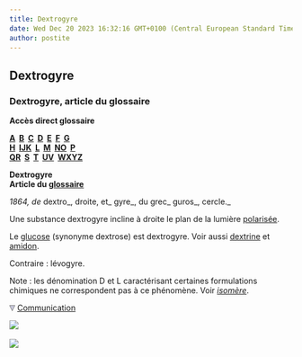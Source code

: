 ```yaml
---
title: Dextrogyre
date: Wed Dec 20 2023 16:32:16 GMT+0100 (Central European Standard Time)
author: postite
---
```


## Dextrogyre
### Dextrogyre, article du glossaire
 **Accès direct glossaire**

**[A](a.html)  [B](b.html)  [C](c.html)  [D](d.html)  [E](e.html)  [F](f.html)  [G](g.html)  
[H](h.html)  [IJK](ijk.html)  [L](l.html)  [M](m.html)  [NO](no.html)  [P](p.html)  
[QR](qr.html)  [S](s.html)  [T](t.html)  [UV](uv.html)  [WXYZ](wxyz.html)**

**Dextrogyre  
Article du [glossaire](glossaire.html)**

_1864, de_ dextro_, droite, et_ gyre_, du grec_ guros_, cercle._

Une substance dextrogyre incline à droite le plan de la lumière [polarisée](chap06polaris.html).

Le [glucose](glucose.html) (synonyme dextrose) est dextrogyre. Voir aussi [dextrine](dextrine.html) et [amidon](amidon.html).

Contraire : lévogyre.

Note : les dénomination D et L caractérisant certaines formulations chimiques ne correspondent pas à ce phénomène. Voir _[isomère](isomerie.html)_.



![](images/flechebas.gif) [Communication](http://www.artrealite.com/annonceurs.htm) 

[![](https://cbonvin.fr/sites/regie.artrealite.com/visuels/campagne1.png)](index-2.html#20131014)

![](https://cbonvin.fr/sites/regie.artrealite.com/visuels/campagne2.png)